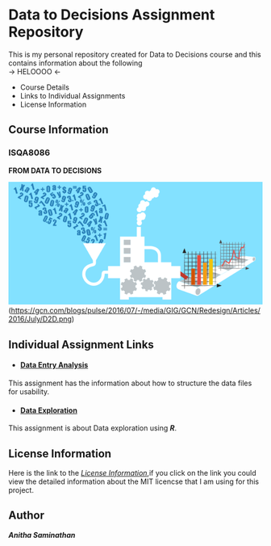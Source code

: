 # **Data to Decisions Assignment Repository**

 This is my personal repository created for Data to Decisions course and this contains information about the following  
 -> HELOOOO <-
 * Course Details
 * Links to Individual Assignments
 * License Information
 
 
## **Course Information**

### **ISQA8086**

**FROM DATA TO DECISIONS**

![image](https://github.com/anitha1987/anithaD2D/blob/master/D2D.png)
(https://gcn.com/blogs/pulse/2016/07/-/media/GIG/GCN/Redesign/Articles/2016/July/D2D.png)


## **Individual Assignment Links**

* #### [**Data Entry Analysis**]() 

This assignment has the information about how to structure the data files for usability.
 
* #### [**Data Exploration**]() 

This assignment is about Data exploration using **_R_**.
 
## **License Information**

 Here is the link to the [_License Information_](https://github.com/anitha1987/anithaD2D/blob/master/LICENSE),if you click on the link you  could view the detailed information about the MIT licencse that I am using for this project.

## **Author**

**_Anitha Saminathan_**





